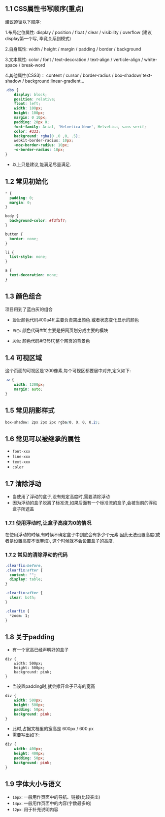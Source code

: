 ## 1.1 CSS属性书写顺序(重点)

建议遵循以下顺序:

1.布局定位属性: display / position / float / clear / visibility / overflow  (建议display第一个写, 毕竟关系到模式)

2.自身属性: width / height / margin / padding / border / background

3.文本属性: color / font / text-decoration / text-align / verticle-align / white-space / break-word

4.其他属性(CSS3)： content / cursor / border-radius / box-shadow/ text-shadow / background:linear-gradient...

```css
.dbs {
    display: block;
    position: relative;
    float: left;
    width: 100px;
    height: 100px;
    margin: 0 10px;
    padding: 20px 0;
    font-family: Arial, 'Helvetica Neue', Helvetica, sans-serif;
    color: #333;
    background: rgba(0 ,0 ,0, .5);
    webkit-border-radius: 10px;
    -moz-border-radius: 10px;
    -o-border-radius: 10px;
}
```

- 以上只是建议,能满足尽量满足.

## 1.2  常见初始化

```css
* {
  padding: 0;
  margin: 0;
}

body {
  background-color: #f3f5f7;
}

button {
  border: none;
}

li {
  list-style: none;
}

a {
  text-decoration: none;
}
```

## 1.3 颜色组合

项目用到了蓝白灰的组合

- `蓝色`:颜色代码\#00a4ff,主要负责突出颜色.或者状态变化显示的颜色

- `白色`: 颜色代码#fff,主要是把网页划分成主要的模块
- `灰色`: 颜色代码#f3f5f7,整个网页的背景色



## 1.4 可视区域

这个页面的可视区是1200像素,每个可视区都要居中对齐,定义如下:

```css
.w {
    width: 1200px;
    margin: auto;
}
```

## 1.5 常见阴影样式

```css
box-shadow: 2px 2px 2px rgba(0, 0, 0, 0.2);
```

## 1.6 常见可以被继承的属性

- `font-xxx`
- `line-xxx`
- `text-xxx`
- `color`



## 1.7 清除浮动

- 当使用了浮动的盒子,没有规定高度时,需要清除浮动
- 因为浮动的盒子脱离了标准流,如果后面有一个标准流的盒子,会被当前的浮动盒子所遮盖

### 1.7.1 使用浮动时,让盒子高度为0的情况

在使用浮动的时候,有时候不确定盒子中到底会有多少个元素.因此无法设置高度(或者是设置高度不很麻烦), 这个时候就不会设置盒子的高度.

### 1.7.2 常见的清除浮动的代码

```css
.clearfix:before,
.clearfix:after {
  content: "";
  display: table;
}

.clearfix:after {
  clear: both;
}

.clearfix {
  *zoom: 1;
}
```

## 1.8 关于padding

- 有一个宽高已经声明好的盒子

```
div {
	width: 500px;
	height: 500px;
	background: pink;
}
```

- 当设置padding时,就会撑开盒子已有的宽高

```css
div {
    width: 500px;
    height: 500px;
    padding: 50px;
    background: pink;
}
```

- 此时,占据文档里的宽高是 600px / 600 px
- 需要写出如下:

```css
div {
    width: 400px;
    height: 400px;
    padding: 50px;
    background: pink;
}

```

## 1.9 字体大小与语义

- `16px`: 一般用作页面中的导航、链接(比较突出)
- `14px`: 一般用作页面中的内容(字数最多的)
- `12px`: 用于补充说明内容

